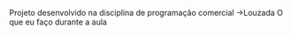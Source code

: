 Projeto desenvolvido na disciplina de programação comercial
  ->Louzada
    O que eu faço durante a aula
